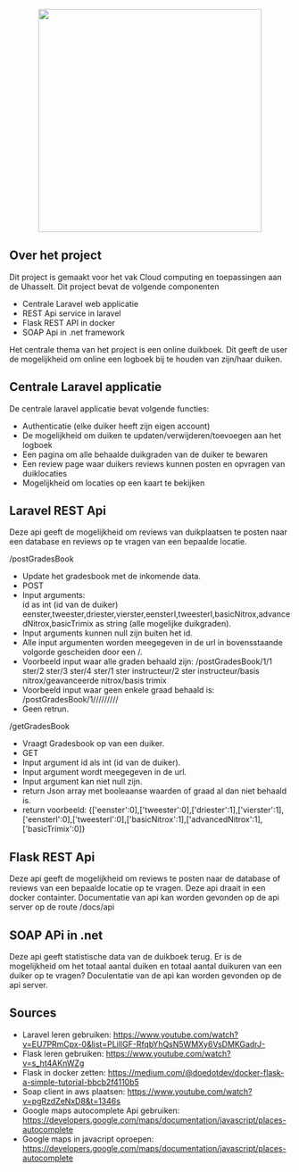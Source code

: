 <p align="center"><img src="https://res.cloudinary.com/dtfbvvkyp/image/upload/v1566331377/laravel-logolockup-cmyk-red.svg" width="400"></p>


## Over het project

Dit project is gemaakt voor het vak Cloud computing en toepassingen aan de Uhasselt. Dit project bevat de volgende componenten

- Centrale Laravel web applicatie
- REST Api service in laravel
- Flask REST API in docker
- SOAP Api in .net framework

Het centrale thema van het project is een online duikboek. Dit geeft de user de mogelijkheid om online een logboek bij te houden van zijn/haar duiken.

## Centrale Laravel applicatie

De centrale laravel applicatie bevat volgende functies:

- Authenticatie (elke duiker heeft zijn eigen account)
- De mogelijkheid om duiken te updaten/verwijderen/toevoegen aan het logboek
- Een pagina om alle behaalde duikgraden van de duiker te bewaren
- Een review page waar duikers reviews kunnen posten en opvragen van duiklocaties
- Mogelijkheid om locaties op een kaart te bekijken


## Laravel REST Api

Deze api geeft de mogelijkheid om reviews van duikplaatsen te posten naar een database en reviews op te vragen van een bepaalde locatie.

/postGradesBook
- Update het gradesbook met de inkomende data.
- POST
- Input arguments:  
id as int (id van de duiker)  
eenster,tweester,driester,vierster,eensterI,tweesterI,basicNitrox,advancedNitrox,basicTrimix as string (alle mogelijke duikgraden).
- Input arguments kunnen null zijn buiten het id.  
- Alle input argumenten worden meegegeven in de url in bovensstaande volgorde gescheiden door een /.
- Voorbeeld input waar alle graden behaald zijn: /postGradesBook/1/1 ster/2 ster/3 ster/4 ster/1 ster instructeur/2 ster instructeur/basis nitrox/geavanceerde nitrox/basis trimix
- Voorbeeld input waar geen enkele graad behaald is: /postGradesBook/1/////////
- Geen retrun. 

/getGradesBook
- Vraagt Gradesbook op van een duiker.
- GET
- Input argument id als int (id van de duiker).
- Input argument wordt meegegeven in de url.
- Input argument kan niet null zijn.
- return Json array met booleaanse waarden of graad al dan niet behaald is.
- return voorbeeld: {['eenster':0],['tweester':0],['driester':1],['vierster':1],['eensterI':0],['tweesterI':0],['basicNitrox':1],['advancedNitrox':1],['basicTrimix':0]}


## Flask REST Api

Deze api geeft de mogelijkheid om reviews te posten naar de database of reviews van een bepaalde locatie op te vragen. Deze api draait in een docker containter.
Documentatie van api kan worden gevonden op de api server op de route /docs/api

## SOAP APi in .net

Deze api geeft statistische data van de duikboek terug. Er is de mogelijkheid om het totaal aantal duiken en totaal aantal duikuren van een duiker op te vragen?
Doculentatie van de api kan worden gevonden op de api server.

## Sources

- Laravel leren gebruiken: https://www.youtube.com/watch?v=EU7PRmCpx-0&list=PLillGF-RfqbYhQsN5WMXy6VsDMKGadrJ-
- Flask leren gebruiken: https://www.youtube.com/watch?v=s_ht4AKnWZg
- Flask in docker zetten: https://medium.com/@doedotdev/docker-flask-a-simple-tutorial-bbcb2f4110b5
- Soap client in aws plaatsen: https://www.youtube.com/watch?v=pgRzdZeNxD8&t=1346s
- Google maps autocomplete Api gebruiken: https://developers.google.com/maps/documentation/javascript/places-autocomplete
- Google maps in javacript oproepen: https://developers.google.com/maps/documentation/javascript/places-autocomplete


